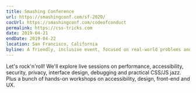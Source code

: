 ```yaml
---
title: Smashing Conference
url: https://smashingconf.com/sf-2020/
cocUrl: https://smashingconf.com/codeofconduct
permalink: https://css-tricks.com
date: 2019-04-21
endDate: 2019-04-22
location: San Francisco, California
byline: A friendly, inclusive event, focused on real-world problems and solutions.
---
```


Let's rock'n'roll! We'll explore live sessions on performance, accessibility, security, privacy, interface design, debugging and practical CSS/JS jazz. Plus a bunch of hands-on workshops on accessibility, design, front-end and UX.
